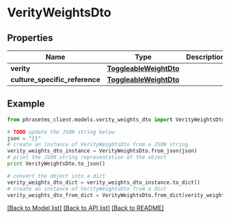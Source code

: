 # VerityWeightsDto

## Properties

| Name                           | Type                                              | Description | Notes      |
| ------------------------------ | ------------------------------------------------- | ----------- | ---------- |
| **verity**                     | [**ToggleableWeightDto**](ToggleableWeightDto.md) |             | [optional] |
| **culture_specific_reference** | [**ToggleableWeightDto**](ToggleableWeightDto.md) |             | [optional] |

## Example

```python
from phrasetms_client.models.verity_weights_dto import VerityWeightsDto

# TODO update the JSON string below
json = "{}"
# create an instance of VerityWeightsDto from a JSON string
verity_weights_dto_instance = VerityWeightsDto.from_json(json)
# print the JSON string representation of the object
print VerityWeightsDto.to_json()

# convert the object into a dict
verity_weights_dto_dict = verity_weights_dto_instance.to_dict()
# create an instance of VerityWeightsDto from a dict
verity_weights_dto_from_dict = VerityWeightsDto.from_dict(verity_weights_dto_dict)
```

[[Back to Model list]](../README.md#documentation-for-models) [[Back to API list]](../README.md#documentation-for-api-endpoints) [[Back to README]](../README.md)
